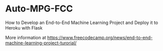 # Auto-MPG-FCC
How to Develop an End-to-End Machine Learning Project and Deploy it to Heroku with Flask

More information at <https://www.freecodecamp.org/news/end-to-end-machine-learning-project-turorial/>
